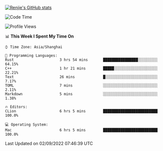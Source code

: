 [![Renjie's GitHub stats](https://github-readme-stats.vercel.app/api?username=liurenjie1024&show_icons=true&theme=chartreuse-dark)](https://github.com/anuraghazra/github-readme-stats)

<!--START_SECTION:waka-->
![Code Time](http://img.shields.io/badge/Code%20Time-136%20hrs%2057%20mins-blue)

![Profile Views](http://img.shields.io/badge/Profile%20Views-21-blue)

📊 **This Week I Spent My Time On** 

```text
⌚︎ Time Zone: Asia/Shanghai

💬 Programming Languages: 
Rust                     3 hrs 54 mins       ████████████████░░░░░░░░░   64.15% 
C++                      1 hr 21 mins        █████░░░░░░░░░░░░░░░░░░░░   22.21% 
Text                     26 mins             █░░░░░░░░░░░░░░░░░░░░░░░░   7.17% 
TOML                     7 mins              ░░░░░░░░░░░░░░░░░░░░░░░░░   2.11% 
Markdown                 5 mins              ░░░░░░░░░░░░░░░░░░░░░░░░░   1.38%

🔥 Editors: 
CLion                    6 hrs 5 mins        █████████████████████████   100.0%

💻 Operating System: 
Mac                      6 hrs 5 mins        █████████████████████████   100.0%

```


 Last Updated on 02/09/2022 07:46:39 UTC
<!--END_SECTION:waka-->

